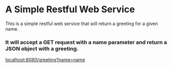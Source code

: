 # A Simple Restful Web Service
This is a simple restful web service that will return a greeting for a given name.
### It will accept a GET request with a name parameter and return a JSON object with a greeting. 
 [localhost:8080/greeting?name=name](localhost:8080/greeting?name=name)



